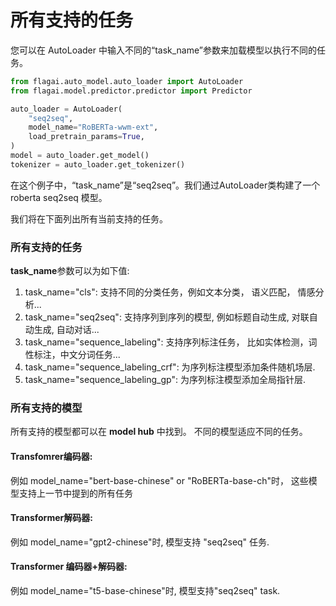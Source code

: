 # 所有支持的任务


您可以在 AutoLoader 中输入不同的“task_name”参数来加载模型以执行不同的任务。

```python
from flagai.auto_model.auto_loader import AutoLoader
from flagai.model.predictor.predictor import Predictor

auto_loader = AutoLoader(
    "seq2seq",
    model_name="RoBERTa-wwm-ext",
    load_pretrain_params=True,
)
model = auto_loader.get_model()
tokenizer = auto_loader.get_tokenizer()
```
在这个例子中，“task_name”是“seq2seq”。我们通过AutoLoader类构建了一个roberta seq2seq 模型。

我们将在下面列出所有当前支持的任务。
### 所有支持的任务
**task_name**参数可以为如下值:
1. task_name="cls": 支持不同的分类任务，例如文本分类， 语义匹配， 情感分析...
2. task_name="seq2seq": 支持序列到序列的模型, 例如标题自动生成, 对联自动生成, 自动对话...
3. task_name="sequence_labeling": 支持序列标注任务， 比如实体检测，词性标注，中文分词任务...
4. task_name="sequence_labeling_crf": 为序列标注模型添加条件随机场层.
5. task_name="sequence_labeling_gp": 为序列标注模型添加全局指针层.

### 所有支持的模型
所有支持的模型都可以在 **model hub** 中找到。
不同的模型适应不同的任务。

#### Transfomrer编码器:

例如 model_name="bert-base-chinese" or "RoBERTa-base-ch"时， 这些模型支持上一节中提到的所有任务

#### Transformer解码器:

例如 model_name="gpt2-chinese"时, 模型支持 "seq2seq" 任务.

#### Transformer 编码器+解码器:

例如 model_name="t5-base-chinese"时, 模型支持"seq2seq" task.